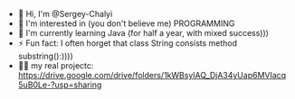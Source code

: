 - 👋 Hi, I'm @Sergey-Chalyi
- 👀 I'm interested in (you don't believe me) PROGRAMMING
- 🌱 I'm currently learning Java (for half a year, with mixed success)))
- ⚡ Fun fact: I often horget that class String consists method substring():))))
-  🧑‍💻 my real projectc: https://drive.google.com/drive/folders/1kWBsylAQ_DjA34yUap6MVIacq5uB0Le-?usp=sharing

<!---
Sergey-Chalyi/Sergey-Chalyi is a ✨ special ✨ repository because its `README.md` (this file) appears on your GitHub profile.
You can click the Preview link to see your changes.
--->

